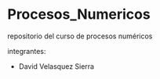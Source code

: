 # Procesos_Numericos
repositorio del curso de procesos numéricos 

integrantes:
- David Velasquez Sierra
